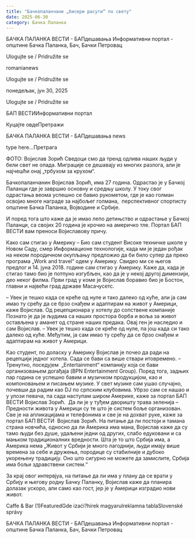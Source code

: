 ```yaml
---
title: "Бачкопаланчани „бисери расути“ по свету"
date: 2025-06-30
category: Бачка Паланка
---
```


БАЧКА ПАЛАНКА ВЕСТИ - БАПдешавања Информативни портал - општине Бачка Паланка, Бач, Бачки Петровац

Ulogujte se / Pridružite se

romanianews

Ulogujte se / Pridružite se

понедељак, јун 30, 2025

Ulogujte se / Pridružite se

БАП ВЕСТИИнформативни портал

Куцајте овдеПретражи

БАЧКА ПАЛАНКА ВЕСТИ - БАПдешавања news

type here...Претрага

ФОТО: Војислав Зорић
            Сведоци смо да тренд одлива наших људи у бели свет не опада. Миграције се дешавају из многих разлога, али је најчешћи онај „трбухом за крухом“.

Бачкопаланчанин Војислав Зорић, има 27 година. Oдрастао je у Бачкој Паланци где је завршио основну и средњу школу. У току свог одрастања веома успешно се бавио рукометом, где је као голман освојио многе награде за најбољег голмана,  перспективног спортисту општине Бачка Паланка, Војводине и Србије.



И поред тога што каже да је имао лепо детињство и одрастање у Бачкој Паланци, са својих 20 година је крочио на америчко тле. Портал БАП ВЕСТИ вам преноси Војиславову причу.


Како сам стигао у Америку
– Био сам студент Високе техничке школе у Новом Саду, смер Информационе технологије, када ми је један рођак на неком породичном окупљању предложио да би било супер да преко програма „Work and travel“ одем у Америку. Свидео ми се његов предлог и 14. јуна 2018. године сам стигао у Америку.
Каже да, када је стигао тамо био је потпуно изгубљен, као да је у некој другој димензији, део неког филма. Први град у коме је Војислав боравио био је Бостон, главни и највећи град државе Масачусетс.


– Увек је тешко када се креће од нуле и тако далеко од куће, али ја сам имао ту срећу да се брзо снађем и адаптирам на живот у Америци, каже Војислав.
Од рецепционара у хотелу до сопствене компаније
Познато је да је људима са наших простора борба и воља за живот остављена у аманет од стране наших предака. Овај ген је наследио и сам Војислав.
– Увек је тешко када се креће од нуле, па још када си тако далеко од куће. Међутим, ја сам имао ту срећу да се брзо снађем и адаптирам на живот у Америци.

Као студент, по доласку у Америку Војислав је почео да ради на рецепцији једног хотела. Сада се бави са више ствари итовремено.
–  Тренутно, поседујем  „Entertainment“ компанију која се бави организовањем догађаја (BPN Entertainment Group). Поред тога, задњих пар година се успешно бавим и музичком продукцијом, као и компоновањем и писањем музике. У свет музике сам ушао случајно, почевши да радим као DJ по српским клубовима. Убрзо сам се нашао и у улози певача, па сада наступам широм Америке, каже за портал БАП ВЕСТИ Војислав Зорић.
 Да ли је у туђем дворишту трава зеленија
– Предности живота у Америци су те што је систем боље организован. Све је на апликацијама и телефонима и све је на дохват руке, каже за портал БАП ВЕСТИ  Војислав Зорић. На питање да ли постоји и тамана страна новчића, односно да ли Америка има мана, Војислав каже да су тамо људи без душе, удаљени једни од других, слабо едуковани и са мањком традиционалних вредности.
Шта је то што Србија има, а Америка нема
„Живот у Србији је много лагоднији, људи имају више времена за себе и дружења, породице су стабилније и дубоко укорењену традицију. Оно што сигурно не можете да замислите, Србија има бољи здравствени систем.“

За крај овог интервјуа, на питање да ли има у плану да се врати у Србију и његову родну Бачку Паланку, Војислав каже да планира долазак ускоро, али само као гост, јер је у Америци изградио нови живот.

Caffe & Bar (1)FeaturedGde izaći?hírek magyarulreklamna tablaSlovenské správy

БАЧКА ПАЛАНКА ВЕСТИ - БАПдешавања Информативни портал - општине Бачка Паланка, Бач, Бачки Петровац
